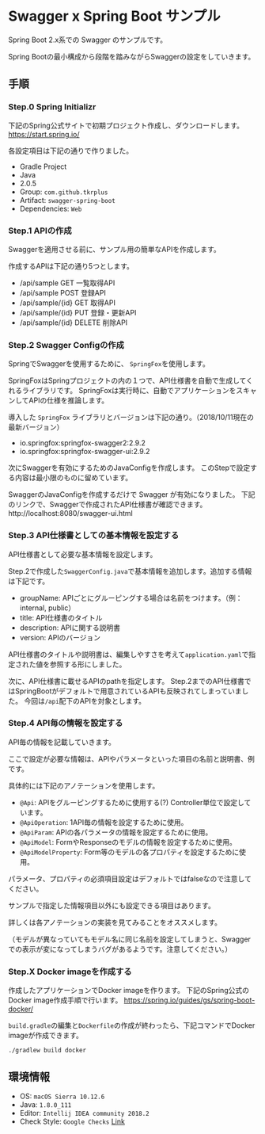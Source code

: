 # Swagger x Spring Boot サンプル

Spring Boot 2.x系での Swagger のサンプルです。

Spring Bootの最小構成から段階を踏みながらSwaggerの設定をしていきます。

## 手順

### Step.0 Spring Initializr

下記のSpring公式サイトで初期プロジェクト作成し、ダウンロードします。
https://start.spring.io/

各設定項目は下記の通りで作りました。

- Gradle Project
- Java
- 2.0.5
- Group: `com.github.tkrplus`
- Artifact: `swagger-spring-boot`
- Dependencies: `Web`

### Step.1 APIの作成

Swaggerを適用させる前に、サンプル用の簡単なAPIを作成します。

作成するAPIは下記の通り5つとします。

- /api/sample GET 一覧取得API
- /api/sample POST 登録API
- /api/sample/{id} GET 取得API
- /api/sample/{id} PUT 登録・更新API
- /api/sample/{id} DELETE 削除API

### Step.2 Swagger Configの作成

SpringでSwaggerを使用するために、 `SpringFox`を使用します。

SpringFoxはSpringプロジェクトの内の１つで、API仕様書を自動で生成してくれるライブラリです。
SpringFoxは実行時に、自動でアプリケーションをスキャンしてAPIの仕様を推論します。

導入した `SpringFox` ライブラリとバージョンは下記の通り。（2018/10/11現在の最新バージョン）

- io.springfox:springfox-swagger2:2.9.2
- io.springfox:springfox-swagger-ui:2.9.2

次にSwaggerを有効にするためのJavaConfigを作成します。
このStepで設定する内容は最小限のものに留めています。

SwaggerのJavaConfigを作成するだけで Swagger が有効になりました。
下記のリンクで、Swaggerで作成されたAPI仕様書が確認できます。
http://localhost:8080/swagger-ui.html

### Step.3 API仕様書としての基本情報を設定する

API仕様書として必要な基本情報を設定します。

Step.2で作成した`SwaggerConfig.java`で基本情報を追加します。追加する情報は下記です。

- groupName: APIごとにグルーピングする場合は名前をつけます。（例：internal, public）
- title: API仕様書のタイトル
- description: APIに関する説明書
- version: APIのバージョン

API仕様書のタイトルや説明書は、編集しやすさを考えて`application.yaml`で指定された値を参照する形にしました。

次に、API仕様書に載せるAPIのpathを指定します。
Step.2までのAPI仕様書ではSpringBootがデフォルトで用意されているAPIも反映されてしまっていました。
今回は`/api`配下のAPIを対象とします。

### Step.4 API毎の情報を設定する

API毎の情報を記載していきます。

ここで設定が必要な情報は、APIやパラメータといった項目の名前と説明書、例です。

具体的には下記のアノテーションを使用します。

- `@Api`: APIをグルーピングするために使用する(?) Controller単位で設定しています。
- `@ApiOperation`: 1API毎の情報を設定するために使用。
- `@ApiParam`: APIの各パラメータの情報を設定するために使用。
- `@ApiModel`: FormやResponseのモデルの情報を設定するために使用。
- `@ApiModelProperty`: Form等のモデルの各プロパティを設定するために使用。

パラメータ、プロパティの必須項目設定はデフォルトではfalseなので注意してください。

サンプルで指定した情報項目以外にも設定できる項目はあります。

詳しくは各アノテーションの実装を見てみることをオススメします。

（モデルが異なっていてもモデル名に同じ名前を設定してしまうと、Swaggerでの表示が変になってしまうバグがあるようです。注意してください。）

### Step.X Docker imageを作成する

作成したアプリケーションでDocker imageを作ります。
下記のSpring公式のDocker image作成手順で行います。
https://spring.io/guides/gs/spring-boot-docker/

`build.gradle`の編集と`Dockerfile`の作成が終わったら、下記コマンドでDocker imageが作成できます。

```
./gradlew build docker
```

## 環境情報

- OS: `macOS Sierra 10.12.6`
- Java: `1.8.0_111`
- Editor: `Intellij IDEA community 2018.2`
- Check Style: `Google Checks` [Link](https://github.com/checkstyle/checkstyle/blob/master/src/main/resources/google_checks.xml)
